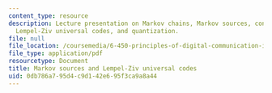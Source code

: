```yaml
---
content_type: resource
description: Lecture presentation on Markov chains, Markov sources, conditional entropy,
  Lempel-Ziv universal codes, and quantization.
file: null
file_location: /coursemedia/6-450-principles-of-digital-communication-i-fall-2009/0db786a795d4c9d142e695f3ca9a8a44_MIT6_450F09_slide05.pdf
file_type: application/pdf
resourcetype: Document
title: Markov sources and Lempel-Ziv universal codes
uid: 0db786a7-95d4-c9d1-42e6-95f3ca9a8a44
---
```

